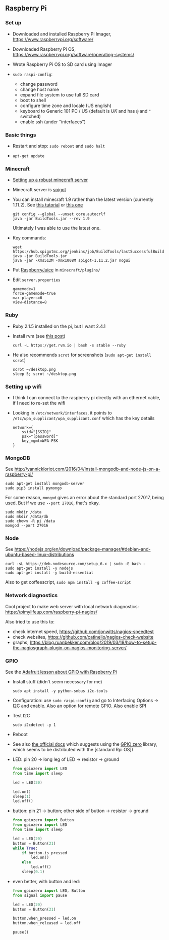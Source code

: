 ## Raspberry Pi

### Set up

- Downloaded and installed Raspberry Pi Imager,
  <https://www.raspberrypi.org/software/>

- Downloaded Raspberry Pi OS,
  <https://www.raspberrypi.org/software/operating-systems/>

- Wrote Raspberry Pi OS to SD card using Imager

- `sudo raspi-config`:

  - change password
  - change host name
  - expand file system to use full SD card
  - boot to shell
  - configure time zone and locale (US english)
  - keyboard to Generic 101 PC / US (default is _UK_ and has `@` and
    `"` switched)
  - enable ssh (under "interfaces")


### Basic things

- Restart and stop: `sudo reboot` and `sudo halt`

- `apt-get update`


### Minecraft


- [Setting up a robust minecraft server](http://lemire.me/blog/2016/04/02/setting-up-a-robust-minecraft-server-on-a-raspberry-pi/)

- Minecraft server is [spigot](https://www.spigotmc.org)

- You can install minecraft 1.9 rather than the latest version
  (currently 1.11.2). See
  [this tutorial](https://www.epiphanydigest.com/2016/03/07/learn-to-program-with-minecraft-on-ubuntu/)
  or
  [this one](http://simplyrisc.blogspot.co.uk/2016/03/learn-to-program-with-minecraft-on.html)

  ```
  git config --global --unset core.autocrlf
  java -jar BuildTools.jar --rev 1.9
  ```

  Ultimately I was able to use the latest one.

- Key commands:

  ```
  wget https://hub.spigotmc.org/jenkins/job/BuildTools/lastSuccessfulBuild/artifact/target/BuildTools.jar
  java -jar BuildTools.jar
  java -jar -Xms512M -Xmx1008M spigot-1.11.2.jar nogui
  ```

- Put [RaspberryJuice](https://dev.bukkit.org/projects/raspberryjuice) in `minecraft/plugins/`

- Edit `server.properties`

  ```
  gamemode=1
  force-gamemode=true
  max-players=6
  view-distance=8
  ```

### Ruby

- Ruby 2.1.5 installed on the pi, but I want 2.4.1

- Install rvm (see
  [this post](http://rayhightower.com/blog/2012/12/03/ruby-on-raspberry-pi/))

  ```
  curl -L https://get.rvm.io | bash -s stable --ruby
  ```

- He also recommends `scrot` for screenshots (`sudo apt-get install
  scrot`)

  ```
  scrot ~/desktop.png
  sleep 5; scrot ~/desktop.png
  ```

### Setting up wifi

- I think I can connect to the raspberry pi directly with an ethernet
  cable, if I need to re-set the wifi

- Looking in `/etc/network/interfaces`, it points to
  `/etc/wpa_supplicant/wpa_supplicant.conf` which has the key details

  ```
  network={
      ssid="[SSID]"
      psk="[password]"
      key_mgmt=WPA-PSK
  }
  ```

### MongoDB

See
<http://yannickloriot.com/2016/04/install-mongodb-and-node-js-on-a-raspberry-pi/>

```
sudo apt-get install mongodb-server
sudo pip3 install pymongo
```

For some reason, `mongod` gives an error about the standard port
27017, being used. But if we use `--port 27016`, that's okay.

```
sudo mkdir /data
sudo mkdir /data/db
sudo chown -R pi /data
mongod --port 27016
```

### Node

See <https://nodejs.org/en/download/package-manager/#debian-and-ubuntu-based-linux-distributions>

```
curl -sL https://deb.nodesource.com/setup_6.x | sudo -E bash -
sudo apt-get install -y nodejs
sudo apt-get install -y build-essential
```

Also to get coffeescript, `sudo npm install -g coffee-script`


### Network diagnostics

Cool project to make web server with local network diagnostics:
<https://pimylifeup.com/raspberry-pi-nagios/>

Also tried to use this to:
- check internet speed, <https://github.com/jonwitts/nagios-speedtest>
- check websites, <https://github.com/catinello/nagios-check-website>
- graphs, <https://blog.ruanbekker.com/blog/2019/03/18/how-to-setup-the-nagiosgraph-plugin-on-nagios-monitoring-server/>


### GPIO

See the [Adafruit lesson about GPIO with Raspberry
Pi](https://learn.adafruit.com/adafruits-raspberry-pi-lesson-4-gpio-setup)

- Install stuff (didn't seem necessary for me)

  ```
  sudo apt install -y python-smbus i2c-tools
  ```

- Configuration: use `sudo raspi-config` and
  go to Interfacing Options -> I2C and enable.
  Also an option for remote GPIO.
  Also enable SPI

- Test I2C

  ```
  sudo i2cdetect -y 1
  ```

- Reboot

- See also [the official
  docs](https://www.raspberrypi.org/documentation/usage/gpio/python/README.md)
  which suggests using the [GPIO
  zero](https://gpiozero.readthedocs.io/en/stable/) library, which
  seems to be distributed with the [standard Rpi OS])

- LED: pin 20 -> long leg of LED -> resistor -> ground

  ```python
  from gpiozero import LED
  from time import sleep

  led = LED(20)

  led.on()
  sleep(1)
  led.off()
  ```

- button: pin 21 -> button; other side of button -> resistor -> ground

  ```python
  from gpiozero import Button
  from gpiozero import LED
  from time import sleep

  led = LED(20)
  button = Button(21)
  while True:
      if button.is_pressed
          led.on()
      else
          led.off()
      sleep(0.1)
  ```

- even better, with button and led:

  ```python
  from gpiozero import LED, Button
  from signal import pause

  led = LED(20)
  button = Button(21)

  button.when_pressed = led.on
  button.when_released = led.off

  pause()
  ```
